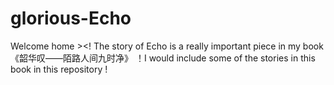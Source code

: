 # glorious-Echo
Welcome home >&lt;! The story of Echo is a really important piece in my book 《韶华叹——陌路人间九时净》 ！I would include some of the stories in this book in this repository ! 
